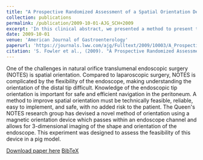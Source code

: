 ```yaml
---
title: "A Prospective Randomized Assessment of a Spatial Orientation Device in Natural Orifice Translumenal Endoscopic Surgery (NOTES)"
collection: publications
permalink: /publication/2009-10-01-AJG_SCH+2009
excerpt: 'In this clinical abstract, we presented a method to present the shape of an endoscope using a magnetic orientation device and assessed the feasibility of this device in a pig model.'
date: 2009-10-01
venue: 'American Journal of Gastroenterology'
paperurl: 'https://journals.lww.com/ajg/Fulltext/2009/10003/A_Prospective_Randomized_Assessment_of_a_Spatial.1420.aspx'
citation: 'S. Fowler et al., (2009). "A Prospective Randomized Assessment of a Spatial Orientation Device in Natural Orifice Translumenal Endoscopic Surgery (NOTES)"; in <i>American Journal of Gastroenterology</i>, 104, pp. S534.'
---
```


One of the challenges in natural orifice translumenal endoscopic surgery (NOTES) is spatial orientation. Compared to laparoscopic surgery, NOTES is complicated by the flexibility of the endoscope, making understanding the orientation of the distal tip difficult. Knowledge of the endoscopic tip orientation is important for safe and efficient navigation in the peritoneum. A method to improve spatial orientation must be technically feasible, reliable, easy to implement, and safe, with no added risk to the patient. The Queen's NOTES research group has devised a novel method of orientation using a magnetic orientation device which passes within an endoscope channel and allows for 3-dimensional imaging of the shape and orientation of the endoscope. This experiment was designed to assess the feasibility of this device in a pig model.

[Download paper here](https://journals.lww.com/ajg/Fulltext/2009/10003/A_Prospective_Randomized_Assessment_of_a_Spatial.1420.aspx) [BibTeX](./../files/bibtex/SCH+2009.bib)